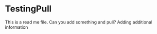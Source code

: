 # TestingPull
This is a read me file. Can you add something and pull? 
Adding additional information